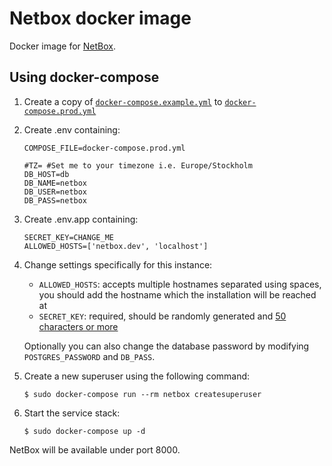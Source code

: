 # Netbox docker image

Docker image for [NetBox][gh-nb].


## Using docker-compose

1. Create a copy of [`docker-compose.example.yml`](docker-compose.example.yml) to [`docker-compose.prod.yml`](docker-compose.prod.yml)
2. Create .env containing:

    ```
    COMPOSE_FILE=docker-compose.prod.yml
    
    #TZ= #Set me to your timezone i.e. Europe/Stockholm
    DB_HOST=db
    DB_NAME=netbox
    DB_USER=netbox
    DB_PASS=netbox
    ```

3. Create .env.app containing:

    ```
    SECRET_KEY=CHANGE_ME
    ALLOWED_HOSTS=['netbox.dev', 'localhost']
    ```

4. Change settings specifically for this instance:

    * `ALLOWED_HOSTS`: accepts multiple hostnames separated using spaces, you should add the hostname which the installation will be reached at
    * `SECRET_KEY`: required, should be randomly generated and [50 characters or more][gh-nb-secret-key]

    Optionally you can also change the database password by modifying `POSTGRES_PASSWORD` and `DB_PASS`.

3. Create a new superuser using the following command:

    ```console
    $ sudo docker-compose run --rm netbox createsuperuser
    ```

4. Start the service stack:

    ```console
    $ sudo docker-compose up -d
    ```

NetBox will be available under port 8000.


[gh-nb]: https://github.com/digitalocean/netbox
[gh-nb-secret-key]: https://github.com/digitalocean/netbox/blob/8563e2aca30fd160b62bbf1f734b2b3b0cf24cfe/docs/configuration.md#secret_key

